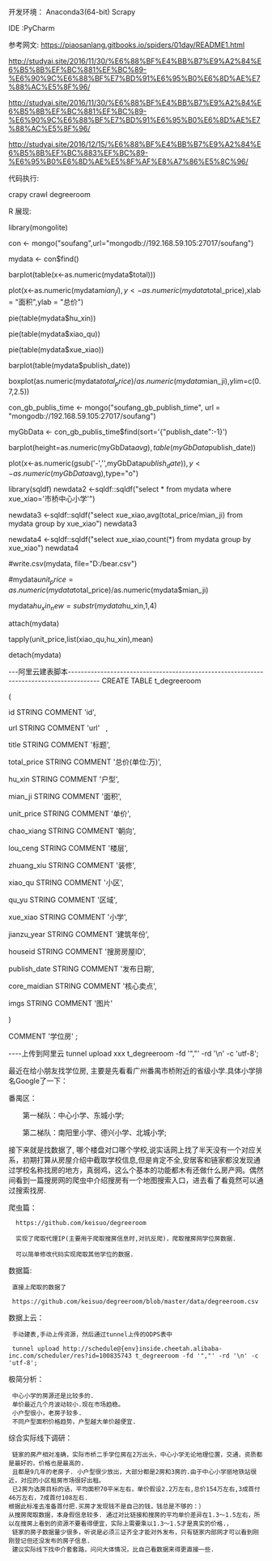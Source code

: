 
开发环境： Anaconda3(64-bit) Scrapy

IDE :PyCharm

参考网文:
https://piaosanlang.gitbooks.io/spiders/01day/README1.html

http://studyai.site/2016/11/30/%E6%88%BF%E4%BB%B7%E9%A2%84%E6%B5%8B%EF%BC%881%EF%BC%89-%E6%90%9C%E6%88%BF%E7%BD%91%E6%95%B0%E6%8D%AE%E7%88%AC%E5%8F%96/

http://studyai.site/2016/11/30/%E6%88%BF%E4%BB%B7%E9%A2%84%E6%B5%8B%EF%BC%881%EF%BC%89-%E6%90%9C%E6%88%BF%E7%BD%91%E6%95%B0%E6%8D%AE%E7%88%AC%E5%8F%96/

http://studyai.site/2016/12/15/%E6%88%BF%E4%BB%B7%E9%A2%84%E6%B5%8B%EF%BC%883%EF%BC%89-%E6%95%B0%E6%8D%AE%E5%8F%AF%E8%A7%86%E5%8C%96/

代码执行:

crapy crawl degreeroom

R 展现:

library(mongolite)

con <- mongo("soufang",url="mongodb://192.168.59.105:27017/soufang")

mydata <- con$find()

barplot(table(x<-as.numeric(mydata$total)))

plot(x<-as.numeric(mydata$mian_ji),y<-as.numeric(mydata$total_price),xlab = "面积",ylab = "总价")

pie(table(mydata$hu_xin))

pie(table(mydata$xiao_qu))

pie(table(mydata$xue_xiao))

barplot(table(mydata$publish_date))

boxplot(as.numeric(mydata$total_price)/as.numeric(mydata$mian_ji),ylim=c(0.7,2.5))

con_gb_publis_time <- mongo("soufang_gb_publish_time", url = "mongodb://192.168.59.105:27017/soufang")

myGbData <- con_gb_publis_time$find(sort='{"publish_date":-1}')

barplot(height=as.numeric(myGbData$avg),table(myGbData$publish_date))

plot(x<-as.numeric(gsub('-','',myGbData$publish_date)),y<-as.numeric(myGbData$avg),type="o")

library(sqldf)
newdata2 <-sqldf::sqldf("select * from mydata where xue_xiao='市桥中心小学'")

newdata3 <-sqldf::sqldf("select xue_xiao,avg(total_price/mian_ji) from mydata group by xue_xiao")
newdata3

newdata4 <-sqldf::sqldf("select xue_xiao,count(*) from mydata group by xue_xiao")
newdata4


#write.csv(mydata, file="D:/bear.csv")

#mydata$unit_price=as.numeric(mydata$total_price)/as.numeric(mydata$mian_ji)

mydata$hu_xin_new=substr(mydata$hu_xin,1,4) 

attach(mydata)

tapply(unit_price,list(xiao_qu,hu_xin),mean)

detach(mydata)



---阿里云建表脚本----------------------------------------------------------------------------------------
CREATE TABLE t_degreeroom

(

id STRING COMMENT 'id',

url STRING COMMENT 'url'    ,

title STRING COMMENT '标题',

total_price STRING COMMENT '总价(单位:万)',

hu_xin STRING COMMENT '户型',

mian_ji STRING COMMENT '面积',

unit_price STRING COMMENT '单价',

chao_xiang STRING COMMENT '朝向',

lou_ceng STRING COMMENT '楼层',

zhuang_xiu STRING COMMENT '装修',

xiao_qu STRING COMMENT '小区',

qu_yu STRING COMMENT '区域',

xue_xiao STRING COMMENT '小学',

jianzu_year STRING COMMENT '建筑年份',

houseid STRING COMMENT '搜房房屋ID',

publish_date STRING COMMENT '发布日期',

core_maidian STRING COMMENT '核心卖点',

imgs STRING COMMENT '图片'

)

COMMENT '学位房'
;

----上传到阿里云
tunnel upload xxx t_degreeroom -fd '","' -rd '\n' -c 'utf-8';

最近在给小朋友找学位房, 主要是先看看广州番禺市桥附近的省级小学.具体小学排名Google了一下：

番禺区：

　　第一梯队：中心小学、东城小学;

　　第二梯队：南阳里小学、德兴小学、北城小学;

接下来就是找数据了, 哪个楼盘对口哪个学校,说实话网上找了半天没有一个对应关系，初期打算从房屋介绍中截取学校信息,但是肯定不全,安居客和链家都没发现通过学校名称找房的地方，真弱鸡，这么个基本的功能都木有还做什么房产网。偶然间看到一篇搜房网的爬虫中介绍搜房有一个地图搜索入口，进去看了看竟然可以通过搜索找房.

爬虫篇：

      https://github.com/keisuo/degreeroom 

      实现了爬取代理IP(主要用于爬取搜房信息时,对抗反爬)，爬取搜房网学位房数据.

      可以简单修改代码实现爬取其他学位的数据.

数据篇:

     直接上爬取的数据了

     https://github.com/keisuo/degreeroom/blob/master/data/degreeroom.csv

数据上云：

     手动建表,手动上传资源，然后通过tunnel上传的ODPS表中

     tunnel upload http://schedule@{env}inside.cheetah.alibaba-inc.com/scheduler/res?id=100835743 t_degreeroom -fd '","' -rd '\n' -c 'utf-8';

极简分析：

     中心小学的房源还是比较多的.
     单价最近几个月波动较小.现在市场趋稳。
     小户型很小，老房子较多.
     不同户型面积价格趋势，户型越大单价越便宜.

综合实际线下调研：

     链家的房产相对准确，实际市桥二手学位房在2万出头，中心小学无论地理位置，交通，资质都是最好的，价格也是最高的.
     且都是9几年的老房子. 小户型很少放出，大部分都是2房和3房的.由于中心小学丽地铁站很近，对应的小区租房市场很好出租。
     已2房为选房目标的话，平均面积70平米左右，单价假设2.2万左右,总价154万左右,3成首付46万左右，7成首付108左右.
    根据此标准去准备首付把.买房才发现钱不是自己的钱，钱总是不够的：）
    从搜房爬取数据，本身假信息较多. 通过对比链接和搜房的平均单价差异在1.3～1.5左右，所以在搜房上看到的资源不要看得便宜，实际上需要乘以1.3～1.5才是真实的价格.，
     链家的房子数据量少很多，听说是必须三证齐全才能对外发布，只有链家内部网才可以看到刚刚登记但还没发布的房子信息.
     建议实际线下找中介套套路，问问大体情况，比自己看数据来得更直接一些.
